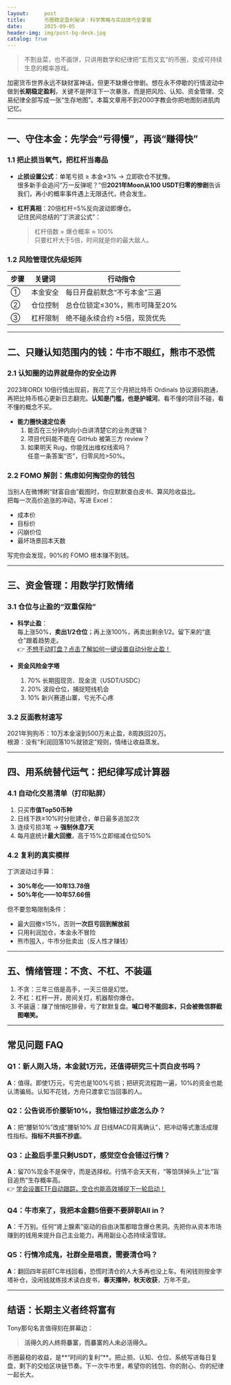```yaml
---
layout:     post
title:      币圈稳定盈利秘诀：科学策略与实战技巧全掌握
date:       2025-09-05
header-img: img/post-bg-desk.jpg
catalog: true
---
```


> 不割韭菜，也不画饼，只讲用数学和纪律把“玄而又玄”的币圈，变成可持续生息的概率游戏。

加密货币世界永远不缺财富神话，但更不缺爆仓惨剧。想在永不停歇的行情波动中做到**长期稳定盈利**，关键不是押注下一次暴涨，而是把风险、认知、资金管理、交易纪律全部写成一张“生存地图”。本篇文章用不到2000字教会你把地图刻进肌肉记忆。

---

## 一、守住本金：先学会“亏得慢”，再谈“赚得快”

### 1.1 把止损当氧气，把杠杆当毒品

- **止损设置公式**：单笔亏损 ≥ 本金×3% → 立即砍仓不犹豫。  
  很多新手会追问“万一反弹呢？”但**2021年Moon从100 USDT归零的惨剧**告诉我们，再小的概率事件遇上无限迭代，终会发生。

- **杠杆真相**：20倍杠杆=5%反向波动即爆仓。  
  记住民间总结的“丁洪波公式”：  
  > 杠杆倍数 × 爆仓概率 ≈ 100%  
  只要杠杆大于5倍，时间就是你的最大敌人。

### 1.2 风险管理优先级矩阵

| 步骤 | 关键词 | 行动指令 |
|------|--------|----------|
| ① | 本金安全 | 每日开盘前默念“不亏本金”三遍 |
| ② | 仓位控制 | 总仓位锁定≤30%，熊市可降至20% |
| ③ | 杠杆限制 | 绝不碰永续合约 ≥5倍，现货优先 |

---

## 二、只赚认知范围内的钱：牛市不眼红，熊市不恐慌

### 2.1 认知圈的边界就是你的安全边界

2023年ORDI 10倍行情出现前，我花了三个月把比特币 Ordinals 协议源码跑通，再把比特币核心更新日志翻完。**认知是门槛，也是护城河**。看不懂的项目不碰，看不懂的概念不买。

- **能力圈快速定位表**  
  1) 能否在三分钟内向小白讲清楚它的业务逻辑？  
  2) 项目代码能不能在 GitHub 被第三方 review？  
  3) 如果明天 Rug，你能找出维权线索吗？  
  任意一条答案“否”，归零风险>50%。

### 2.2 FOMO 解剖：焦虑如何掏空你的钱包

当别人在微博刷“财富自由”截图时，你应默默查白皮书、算风险收益比。  
把每一次高价追涨的冲动，写进 Excel：  
- 成本价  
- 目标价  
- 闪崩价位  
- 最坏场景回本天数  

写完你会发现，90%的 FOMO 根本赚不到钱。

---

## 三、资金管理：用数学打败情绪

### 3.1 仓位与止盈的“双重保险”

- **科学止盈**：  
  每上涨50%，**卖出1/2仓位**；再上涨100%，再卖出剩余1/2。留下来的“底仓”跟着趋势走。  
  👉 [不想手动盯盘？点击了解如何一键设置自动分批止盈！](https://okxdog.com/)

- **资金风险金字塔**  
  1) 70% 长期囤现货、现金流（USDT/USDC）  
  2) 20% 波段仓位，捕捉短线机会  
  3) 10% 新兴赛道山寨，亏光不心疼

### 3.2 反面教材速写

2021年狗狗币：10万本金滚到500万未止盈，8周跌回20万。  
根源：没有“利润回落10%就锁定”规则，情绪让收益蒸发。

---

## 四、用系统替代运气：把纪律写成计算器

### 4.1 自动化交易清单（打印贴屏）

1. 只买**市值Top50币种**  
2. 日线下跌≥10%时分批建仓，单日最多追加2次  
3. 连续亏损3笔 → **强制休息7天**  
4. 每月底统计**最大回撤**，高于15%立即缩减仓位50%

### 4.2 复利的真实模样

丁洪波动过手算：  
- **30%年化——10年13.78倍**  
- **50%年化——10年57.66倍**  

但不要忽略限制条件：  
- 最大回撤≤15%，否则**一次巨亏回到解放前**  
- 只用利润加仓，本金永不冒险  
- 熊市囤入，牛市分批卖出（反人性才赚钱）

---

## 五、情绪管理：不贪、不杠、不装逼

1. 不贪：三年三倍是高手，一天三倍是幻觉。  
2. 不杠：杠杆一开，房间关灯，机器帮你爆仓。  
3. 不装逼：赚了悄悄吃排骨，亏了默默复盘。**喊口号不能回本，只会被微信群截图嘲笑。**

---

## 常见问题 FAQ

### Q1：新人刚入场，本金就1万元，还值得研究三十页白皮书吗？
**A**：值得。即使1万元，亏完也是100%亏损；把研究流程跑一遍，10%的资金也能认清骗局。认知不花钱，方舟只渡拿它当回事的人。

### Q2：公告说币价腰斩10%，我怕错过抄底怎么办？
**A**：把“腰斩10%”改成“腰斩10% *且* 日线MACD背离确认”，把冲动等式激活成理性指标。**指标不共振不抄底**。

### Q3：止盈后手里只剩USDT，感觉空仓会错过行情？
**A**：留70%现金不是保守，而是选择权。行情不会天天有，“等馅饼掉头上”比“盲目追热”生存概率高。  
👉 [学会设置ETF自动跟踪，空仓也能高效捕捉下一轮启动！](https://okxdog.com/)

### Q4：牛市来了，我把本金翻5倍要不要辞职All in？
**A**：千万别。任何“肾上腺素”驱动的自由决策都暗含爆仓黑洞。先把你从资本市场赚到的钱用来提升自己主业能力，再用副业心态持续滚雪球。

### Q5：行情冷成鬼，社群全是唱衰，需要清仓吗？
**A**：翻回四年前BTC年线回看，恐慌时清仓的人大多再也没上车。有闲钱则按金字塔补仓，没闲钱就练技术读白皮书，**春天播种，秋天收获**，万年不变。

---

## 结语：长期主义者终将富有

Tony那句名言值得刻在屏幕边：  
> **活得久的人终将暴富，而暴富的人未必活得久。**

币圈最稳的收益，是**“时间的复利”**。把止损、认知、仓位、系统写进每日复盘，剩下的交给区块链节奏。下一次牛市里，希望你的钱包、你的耐心、你的纪律一起长大。